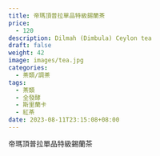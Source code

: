 ```yaml
---
title: 帝瑪頂普拉單品特級錫蘭茶
price:
  - 120
description: Dilmah (Dimbula) Ceylon tea
draft: false
weight: 42
image: images/tea.jpg
categories:
  - 茶類/調茶
tags:
  - 茶類
  - 全發酵
  - 斯里蘭卡
  - 紅茶
date: 2023-08-11T23:15:08+08:00
---
```


 帝瑪頂普拉單品特級錫蘭茶
